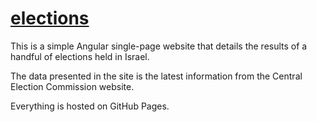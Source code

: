 # [elections](https://themulti0.github.io/elections)

This is a simple Angular single-page website that details the results of a handful of elections held in Israel.

The data presented in the site is the latest information from the Central Election Commission website.

Everything is hosted on GitHub Pages.
